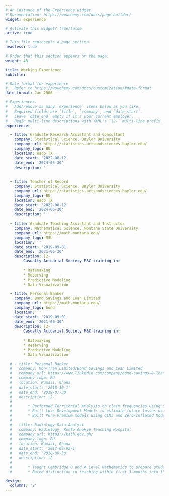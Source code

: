 ```yaml
---
# An instance of the Experience widget.
# Documentation: https://wowchemy.com/docs/page-builder/
widget: experience

# Activate this widget? true/false
active: true

# This file represents a page section.
headless: true

# Order that this section appears on the page.
weight: 40

title: Working Experience
subtitle:

# Date format for experience
#   Refer to https://wowchemy.com/docs/customization/#date-format
date_format: Jan 2006

# Experiences.
#   Add/remove as many `experience` items below as you like.
#   Required fields are `title`, `company`, and `date_start`.
#   Leave `date_end` empty if it's your current employer.
#   Begin multi-line descriptions with YAML's `|2-` multi-line prefix.
experience:

  - title: Graduate Research Assistant and Consultant
    company: Statistical Science, Baylor University
    company_url: https://statistics.artsandsciences.baylor.edu/
    company_logo: BU
    location: Waco TX
    date_start: '2022-08-12'
    date_end: '2024-05-30'
    description: ''
    
    
  - title: Teacher of Record
    company: Statistical Science, Baylor University
    company_url: https://statistics.artsandsciences.baylor.edu/
    company_logo: BU
    location: Waco TX
    date_start: '2022-08-12'
    date_end: '2024-05-30'
    description: ''

  - title: Graduate Teaching Assistant and Instructor
    company: Mathematical Science, Montana State University
    company_url: https://math.montana.edu/
    company_logo: MSU
    location: ''
    date_start: '2019-09-01'
    date_end: '2021-05-30'
    description: |2-
        Casualty Actuarial Society P&C training in:
        
        * Ratemaking
        * Reserving
        * Predictive Modeling
        * Data Visualization

  - title: Personal Banker
    company: Bond Savings and Loan Limited
    company_url: https://math.montana.edu/
    company_logo: bond
    location: ''
    date_start: '2019-09-01'
    date_end: '2021-05-30'
    description: |2-
        Casualty Actuarial Society P&C training in:
        
        * Ratemaking
        * Reserving
        * Predictive Modeling
        * Data Visualization
        
  # - title: Personal Banker
  #   company: Mon-Tran Limited/Bond Savings and Loan Limited
  #   company_url: https://www.linkedin.com/company/bond-savings-&-loans/?originalSubdomain=gh
  #   company_logo: BU
  #   location: Kumasi, Ghana
  #   date_start: '2018-10-1'
  #   date_end: '2019-07-30'
  #   description: |2-
  # 
  #       * Performed Territorial Analysis on claim frequencies using Spatially Constrained Clustering Algorithms and Generalized Additive Models to re-cluster rating territories for refining pricing models.
  #       * Built Loss Development Models to estimate future losses using Elastic-Net Poisson GLM.
  #       * Built Pure Premium models using GLMs and Zero-Inflated Models to predict future loss costs.
  # 
  # - title: Radiology Data Analyst
  #   company: Radiology, Komfo Anokye Teaching Hospital
  #   company_url: https://kath.gov.gh/
  #   company_logo: BU
  #   location: Kumasi, Ghana
  #   date_start: '2017-09-03-1'
  #   date_end: '2018-08-30'
  #   description: |2-
  # 
  #       * Taught Cambridge O and A Level Mathematics to prepare students for the IGCSE exams.
  #       * Rated distinction in teaching within first 3 months into the job.

design:
  columns: '2'
---
```


